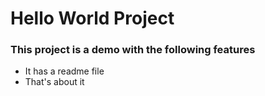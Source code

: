 # Hello World Project

### This project is a demo with the following features
- It has a readme file
- That's about it

